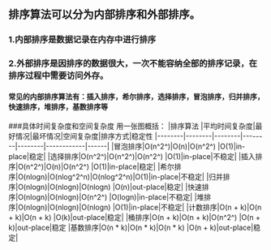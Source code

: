 ## 排序算法可以分为内部排序和外部排序。
### 1.内部排序是数据记录在内存中进行排序
### 2.外部排序是因排序的数据很大，一次不能容纳全部的排序记录，在排序过程中需要访问外存。
#### 常见的内部排序算法有：插入排序，希尔排序，选择排序，冒泡排序，归并排序，快速排序，堆排序，基数排序等

###具体时间复杂度和空间复杂度
用一张图概括：
|排序算法 |平均时间复杂度|最好情况|最坏情况|空间复杂度|排序方式|稳定性
|--------|--------|--------|--------|--------|------------|------|
|冒泡排序|O(n^2^)|O(n)|O(n^2^)            |O(1)|in-place|稳定|
|选择排序|O(n^2^)|O(n^2^)|O(n^2^)         |O(1)|in-place|不稳定|
|插入排序|O(n^2^)|O(n)|O(n^2^)            |O(1)|in-place|稳定|
|希尔排序|O(nlogn)|O(nlog^2^n)|O(nlog^2^n)|O(1)|in-place|不稳定|
|归并排序|O(nlogn)|O(nlogn)|O(nlogn)      |O(n)|out-place|稳定|
|快速排序|O(nlogn)|O(nlogn)|O(n^2^)       |O(logn)|in-place|不稳定|
|堆排序|O(nlogn)|O(nlogn)|O(nlogn)        |O(1)|in-place|不稳定|
|计数排序|O(n + k)|O(n + k)|O(n + k)      |O(k)|out-place|稳定|
|桶排序|O(n + k)|O(n + k)|O(n^2^)         |O(n + k)|out-place|稳定
|基数排序|O(n * k)|O(n * k)|O(n * k)      |O(n + k)|out-place|稳定|
